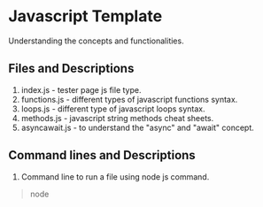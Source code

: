 # Javascript Template
Understanding the concepts and functionalities.

## Files and Descriptions
1. index.js - tester page js file type. 
2. functions.js - different types of javascript functions syntax.
3. loops.js - different type of javascript loops syntax.
4. methods.js - javascript string methods cheat sheets.
5. asyncawait.js - to understand the "async" and "await" concept.

## Command lines and Descriptions
1. Command line to run a file using node js command.
>node <FILENAME>
